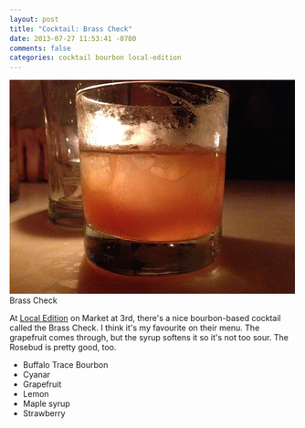 ```yaml
---
layout: post
title: "Cocktail: Brass Check"
date: 2013-07-27 11:53:41 -0700
comments: false
categories: cocktail bourbon local-edition
---
```



<div class="img">
  <img src="/images/cocktails/brass-check.jpg">
  <div class="alt">Brass Check</div>
</div>

At [Local Edition]() on Market at 3rd, there's a nice bourbon-based cocktail called the Brass Check. I think it's my favourite on their menu. The grapefruit comes through, but the syrup softens it so it's not too sour. The Rosebud is pretty good, too.

- Buffalo Trace Bourbon
- Cyanar
- Grapefruit
- Lemon
- Maple syrup
- Strawberry
